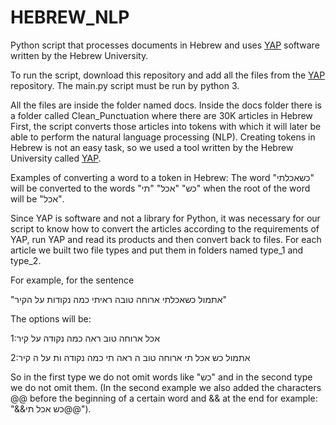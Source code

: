 # HEBREW_NLP

Python script that processes documents in Hebrew and uses [YAP](https://github.com/onlplab/yap) software written by the Hebrew University.

To run the script, download this repository and add all the files from the [YAP](https://github.com/onlplab/yap) repository.
The main.py script must be run by python 3.

All the files are inside the folder named docs.
Inside the docs folder there is a folder called Clean_Punctuation where there are 30K articles in Hebrew
First, the script converts those articles into tokens with which it will later be able to perform the natural language processing (NLP).
Creating tokens in Hebrew is not an easy task, so we used a tool written by the Hebrew University called [YAP](https://github.com/onlplab/yap).

Examples of converting a word to a token in Hebrew:
The word "כשאכלתי" will be converted to the words "כש" "אכל" "תי" when the root of the word will be "אכל".

Since YAP is software and not a library for Python, it was necessary for our script to know how to convert the articles according to the requirements of YAP, run YAP and read its products and then convert back to files.
For each article we built two file types and put them in folders named type_1 and type_2.

For example, for the sentence 

"אתמול כשאכלתי ארוחה טובה ראיתי כמה נקודות על הקיר"

The options will be:

1:אכל ארוחה טוב ראה כמה נקודה על קיר

2:אתמול כש אכל תי ארוחה טוב ה ראה תי כמה נקודה ות על ה קיר


So in the first type we do not omit words like "כש" and in the second type we do not omit them.
(In the second example we also added the characters @@ before the beginning of a certain word and && at the end for example: "&&כש אכל תי@@").
